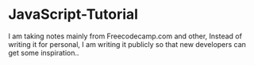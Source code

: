 # JavaScript-Tutorial
I am taking notes mainly from Freecodecamp.com and other, Instead of writing it for personal, I am writing it publicly so that new developers can get some inspiration..  
